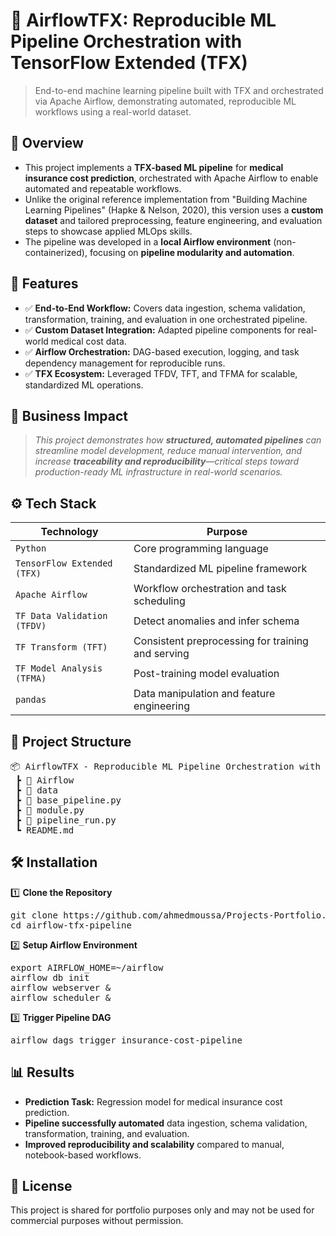 # 📌 AirflowTFX: Reproducible ML Pipeline Orchestration with TensorFlow Extended (TFX)
> End-to-end machine learning pipeline built with TFX and orchestrated via Apache Airflow, demonstrating automated, reproducible ML workflows using a real-world dataset.


## 📖 Overview
 - This project implements a **TFX-based ML pipeline** for **medical insurance cost prediction**, orchestrated with Apache Airflow to enable automated and repeatable workflows.
- Unlike the original reference implementation from "Building Machine Learning Pipelines" (Hapke & Nelson, 2020), this version uses a **custom dataset** and tailored preprocessing, feature engineering, and evaluation steps to showcase applied MLOps skills.
 - The pipeline was developed in a **local Airflow environment** (non-containerized), focusing on **pipeline modularity and automation**.


## 🚀 Features
- ✅ **End-to-End Workflow:** Covers data ingestion, schema validation, transformation, training, and evaluation in one orchestrated pipeline.
- ✅ **Custom Dataset Integration:** Adapted pipeline components for real-world medical cost data.
- ✅ **Airflow Orchestration:** DAG-based execution, logging, and task dependency management for reproducible runs.
- ✅ **TFX Ecosystem:** Leveraged TFDV, TFT, and TFMA for scalable, standardized ML operations.


## 🏢 Business Impact
   > *This project demonstrates how **structured, automated pipelines** can streamline model development, reduce manual intervention, and increase **traceability and reproducibility**—critical steps toward production-ready ML infrastructure in real-world scenarios.*


## ⚙️ Tech Stack
| Technology                  | Purpose                                           |
| --------------------------- | ------------------------------------------------- |
| `Python`                    | Core programming language                         |
| `TensorFlow Extended (TFX)` | Standardized ML pipeline framework                |
| `Apache Airflow`            | Workflow orchestration and task scheduling        |
| `TF Data Validation (TFDV)` | Detect anomalies and infer schema                 |
| `TF Transform (TFT)`        | Consistent preprocessing for training and serving |
| `TF Model Analysis (TFMA)`  | Post-training model evaluation                    |
| `pandas`                    | Data manipulation and feature engineering         |


## 📂 Project Structure
<pre>
📦 AirflowTFX - Reproducible ML Pipeline Orchestration with TensorFlow Extended (TFX)
 ┣ 📂 Airflow
 ┣ 📂 data
 ┣ 📜 base_pipeline.py
 ┣ 📜 module.py
 ┣ 📜 pipeline_run.py
 ┗ README.md
</pre>


## 🛠️ Installation
1️⃣ **Clone the Repository**
<pre>
git clone https://github.com/ahmedmoussa/Projects-Portfolio.git
cd airflow-tfx-pipeline
</pre>

2️⃣ **Setup Airflow Environment**
<pre>
export AIRFLOW_HOME=~/airflow
airflow db init
airflow webserver &
airflow scheduler &
</pre>

3️⃣ **Trigger Pipeline DAG**
<pre>
airflow dags trigger insurance-cost-pipeline
</pre>


## 📊 Results
   - **Prediction Task:** Regression model for medical insurance cost prediction.
   - **Pipeline successfully automated** data ingestion, schema validation, transformation, training, and evaluation.
   - **Improved reproducibility and scalability** compared to manual, notebook-based workflows.

## 📝 License
This project is shared for portfolio purposes only and may not be used for commercial purposes without permission.
